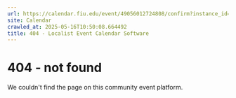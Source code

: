 ```yaml
---
url: https://calendar.fiu.edu/event/49056012724808/confirm?instance_id=49056012767843&return=https%3A%2F%2Fcalendar.fiu.edu%2Fcalendar%3Fevent_types%255B%255D%3D121719
site: Calendar
crawled_at: 2025-05-16T10:50:08.664492
title: 404 - Localist Event Calendar Software
---
```


# 404 - not found
We couldn't find the page on this community event platform.
